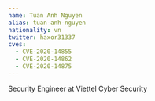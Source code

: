 ```yaml
---
name: Tuan Anh Nguyen
alias: tuan-anh-nguyen
nationality: vn
twitter: haxor31337
cves:
  - CVE-2020-14855
  - CVE-2020-14862
  - CVE-2020-14875
---
```

Security Engineer at Viettel Cyber Security
